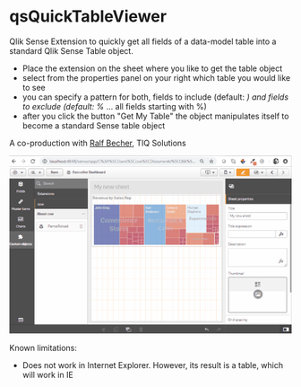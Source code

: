 # qsQuickTableViewer
Qlik Sense Extension to quickly get all fields of a data-model table into a standard Qlik Sense Table object.

* Place the extension on the sheet where you like to get the table object
* select from the properties panel on your right which table you would like to see
* you can specify a pattern for both, fields to include (default: *) and fields to exclude (default: %* ... all fields starting with %)
* after you click the button "Get My Table" the object manipulates itself to become a standard Sense table object

A co-production with [Ralf Becher](https://github.com/ralfbecher), TIQ Solutions

![alt text](https://github.com/ChristofSchwarz/pics/raw/master/quicktableview.gif "Screenshot")

Known limitations:
- Does not work in Internet Explorer. However, its result is a table, which will work in IE

